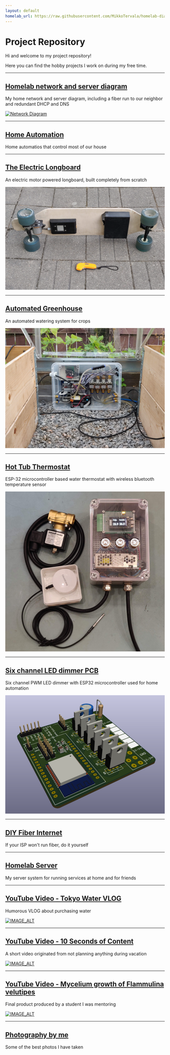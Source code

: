 ```yaml
---
layout: default
homelab_url: https://raw.githubusercontent.com/MikkoTervala/homelab-diagram/main/Homelab-network-diagram.drawio.png
---
```


# Project Repository

Hi and welcome to my project repository!

Here you can find the hobby projects I work on during my free time.

* * *

## [Homelab network and server diagram]({{homelab_url}})
My home network and server diagram, including a fiber run to our neighbor and redundant DHCP and DNS

[![Network Diagram]({{homelab_url}})]({{homelab_url}})

* * *

## [Home Automation](./home-automation.html)
Home automatios that control most of our house

* * *

## [The Electric Longboard](./longboard.html)
An electric motor powered longboard, built completely from scratch

![Longboard](\assets\longboard_1.jpg)

* * *

## [Automated Greenhouse](./greenhouse.html)
An automated watering system for crops

![Greenouse](\assets\greenhouse_1.jpg)

* * *

## [Hot Tub Thermostat](./hot-tub.html)
ESP-32 microcontroller based water thermostat with wireless bluetooth temperature sensor

![Complete device](https://raw.githubusercontent.com/MikkoTervala/hot-tub-thermostat/main/images/complete_device.jpeg)

* * *

## [Six channel LED dimmer PCB](./esp32-dimmer.html)
Six channel PWM LED dimmer with ESP32 microcontroller used for home automation

![3D view](https://raw.githubusercontent.com/MikkoTervala/esp32-dimmer/master/images/3d_view.png)

* * *

## [DIY Fiber Internet](./fiber.html)
If your ISP won't run fiber, do it yourself

* * *

## [Homelab Server](./homelab.html)
My server system for running services at home and for friends

* * *

## [YouTube Video - Tokyo Water VLOG](./youtube-tokyo.html)
Humorous VLOG about purchasing water

[![IMAGE_ALT](https://img.youtube.com/vi/C43wg2ndKJQ/0.jpg)](https://www.youtube.com/watch?v=C43wg2ndKJQ)

* * *

## [YouTube Video - 10 Seconds of Content](./youtube-10seconds.html)
A short video originated from not planning anything during vacation

[![IMAGE_ALT](https://img.youtube.com/vi/9oCMNCKRKa0/0.jpg)](https://www.youtube.com/watch?v=9oCMNCKRKa0)

* * *

## [YouTube Video - Mycelium growth of Flammulina velutipes](./youtube-mycelium.html)
Final product produced by a student I was mentoring

[![IMAGE_ALT](https://img.youtube.com/vi/o4KY3QmQiVQ/0.jpg)](https://www.youtube.com/watch?v=o4KY3QmQiVQ)

* * *

## [Photography by me](./photography.html)
Some of the best photos I have taken

